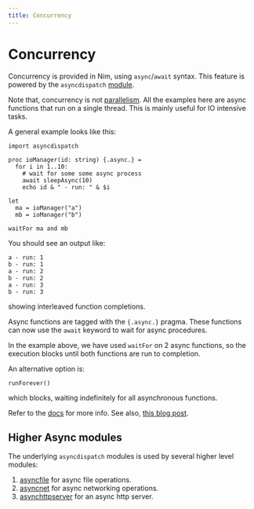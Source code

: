 ```yaml
---
title: Concurrency
---
```


# Concurrency

Concurrency is provided in Nim, using `async`/`await` syntax. This feature is powered by the `asyncdispatch` [module](https://nim-lang.org/docs/asyncdispatch.html).

Note that, concurrency is not [parallelism](/parallelism/). All the examples here are async functions that run on a single thread. This is mainly useful for IO intensive tasks.

A general example looks like this:
``` nimrod
import asyncdispatch

proc ioManager(id: string) {.async.} =
  for i in 1..10:
    # wait for some some async process
    await sleepAsync(10)
    echo id & " - run: " & $i

let
  ma = ioManager("a")
  mb = ioManager("b")

waitFor ma and mb
```

You should see an output like:
``` console
a - run: 1
b - run: 1
a - run: 2
b - run: 2
a - run: 3
b - run: 3
```
showing interleaved function completions.

Async functions are tagged with the `{.async.}` pragma. These functions can now use the `await` keyword to wait for async procedures.

In the example above, we have used `waitFor` on 2 async functions, so the execution blocks until both functions are run to completion.

An alternative option is:
``` nimrod
runForever()
```
which blocks, waiting indefinitely for all asynchronous functions.

Refer to the [docs](https://nim-lang.org/docs/asyncdispatch.html) for more info. See also, [this blog post](https://peterme.net/asynchronous-programming-in-nim.html).

## Higher Async modules

The underlying `asyncdispatch` modules is used by several higher level modules:

1. [asyncfile](https://nim-lang.org/docs/asyncfile.html) for async file operations.
2. [asyncnet](https://nim-lang.org/docs/asyncnet.html) for async networking operations.
3. [asynchttpserver](https://nim-lang.org/docs/asynchttpserver.html) for an async http server.
